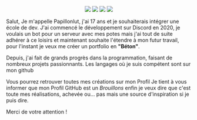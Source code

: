 <div align="center">
  <a href="#"><img src="https://img.shields.io/github/followers/papillonlut?color=green"/></a>
  <a href="https://x.com/papillonlut"><img src="https://img.shields.io/twitter/follow/papillonlut"/></a>
  <a href="https://www.youtube.com/@papillonlut"><img src="https://img.shields.io/youtube/channel/subscribers/UCpyCSFHfvTYYclGmzdbqjQQ"/></a>
  <a href="#"><img src="https://img.shields.io/badge/built_with-💖-blue"/></a>
</div>

Salut,
Je m'appelle Papillonlut, j'ai 17 ans et je souhaiterais intégrer une école de dev.
J'ai commencé le développement sur Discord en 2020, je voulais un bot pour un serveur avec mes potes mais j'ai tout de suite adhérer à ce loisirs et maintenant souhaite l'étendre à mon futur travail, pour l'instant je veux me créer un portfolio en **"Béton"**.

Depuis, j'ai fait de grands progrès dans la programmation, faisant de nombreux projets passionnants. 
Les langages où je suis compétent sont sur mon github

Vous pourrez retrouver toutes mes créations sur mon Profil
Je tient à vous informer que mon Profil GitHub est un *Brouillons* enfin je veux dire que c'est toute mes réalisations, achevée ou... pas mais une source d'inspiration si je puis dire.

Merci de votre attention !
